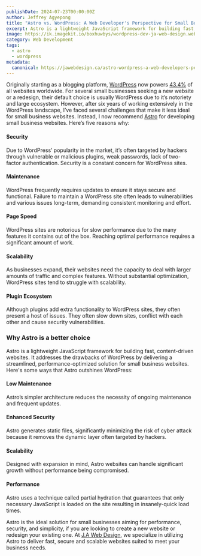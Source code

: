 ```yaml
---
publishDate: 2024-07-23T00:00:00Z
author: Jeffrey Agyepong
title: "Astro vs. WordPress: A Web Developer's Perspective for Small Businesses"
excerpt: Astro is a lightweight JavaScript framework for building fast, content-driven websites. It addresses the challenges of WordPress by offering a streamlined, performance-optimized solution for small business websites.
image: https://ik.imagekit.io/boxhuwbys/wordpress-dev-ja-web-design.webp
category: Web Development
tags:
  - astro
  - wordpress
metadata:
  canonical: https://jawebdesign.ca/astro-wordpress-a-web-developers-perspective
---
```


Originally starting as a blogging platform, <a href="https://wordpress.org/" target="_blank">WordPress</a> now powers <a href="https://www.wpzoom.com/blog/wordpress-statistics/" target="_blank">43.4%</a> of all websites worldwide. For several small businesses seeking a new website or a redesign, their default choice is usually WordPress due to it’s notoriety and large ecosystem. However, after six years of working extensively in the WordPress landscape, I’ve faced several challenges that make it less ideal for small business websites. Instead, I now recommend <a href="https://astro.build/" target="_blank">Astro</a> for developing small business websites. Here’s five reasons why:

#### Security 
Due to WordPress’ popularity in the market, it’s often targeted by hackers through vulnerable or malicious plugins, weak passwords, lack of two-factor authentication. Security is a constant concern for WordPress sites.

#### Maintenance
WordPress frequently requires updates to ensure it stays secure and functional. Failure to maintain a WordPress site often leads to vulnerabilities and various issues long-term, demanding consistent monitoring and effort.

#### Page Speed
WordPress sites are notorious for slow performance due to the many features it contains out of the box. Reaching optimal performance requires a significant amount of work.

#### Scalability
As businesses expand, their websites need the capacity to deal with larger amounts of traffic and complex features. Without substantial optimization, WordPress sites tend to struggle with scalability. 

#### Plugin Ecosystem
Although plugins add extra functionality to WordPress sites, they often present a host of issues. They often slow down sites, conflict with each other and cause security vulnerabilities. 

### Why Astro is a better choice
Astro is a lightweight JavaScript framework for building fast, content-driven websites. It addresses the drawbacks of WordPress by delivering a streamlined, performance-optimized solution for small business websites. Here's some ways that Astro outshines WordPress:

#### Low Maintenance 
Astro’s simpler architecture reduces the necessity of ongoing maintenance and frequent updates.


#### Enhanced Security  
Astro generates static files, significantly minimizing the risk of cyber attack because it removes the dynamic layer often targeted by hackers.

#### Scalability
Designed with expansion in mind, Astro websites can handle significant growth without performance being compromised.

#### Performance
Astro uses a technique called partial hydration that guarantees that only necessary JavaScript is loaded on the site resulting in insanely-quick load times.


Astro is the ideal solution for small businesses aiming for performance, security, and simplicity, if you are looking to create a new website or redesign your existing one. At <a href="https://jawebdesign.ca/services/web-design" target="_blank">J.A Web Design</a>, we specialize in utilizing Astro to deliver fast, secure and scalable websites suited to meet your business needs.